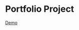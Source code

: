 # Portfolio Project

[Demo](https://skillplug.net/profile/krit/portfolio/angular/portfolio/portfolio)
